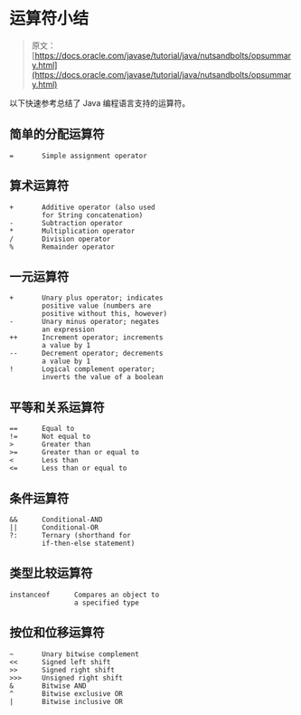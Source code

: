 # 运算符小结

> 原文： [https://docs.oracle.com/javase/tutorial/java/nutsandbolts/opsummary.html](https://docs.oracle.com/javase/tutorial/java/nutsandbolts/opsummary.html)

以下快速参考总结了 Java 编程语言支持的运算符。

## 简单的分配运算符

```
=       Simple assignment operator

```

## 算术运算符

```
+       Additive operator (also used
        for String concatenation)
-       Subtraction operator
*       Multiplication operator
/       Division operator
%       Remainder operator

```

## 一元运算符

```
+       Unary plus operator; indicates
        positive value (numbers are 
        positive without this, however)
-       Unary minus operator; negates
        an expression
++      Increment operator; increments
        a value by 1
--      Decrement operator; decrements
        a value by 1
!       Logical complement operator;
        inverts the value of a boolean

```

## 平等和关系运算符

```
==      Equal to
!=      Not equal to
>       Greater than
>=      Greater than or equal to
<       Less than
<=      Less than or equal to

```

## 条件运算符

```
&&      Conditional-AND
||      Conditional-OR
?:      Ternary (shorthand for 
        if-then-else statement)

```

## 类型比较运算符

```
instanceof      Compares an object to 
                a specified type 

```

## 按位和位移运算符

```
~       Unary bitwise complement
<<      Signed left shift
>>      Signed right shift
>>>     Unsigned right shift
&       Bitwise AND
^       Bitwise exclusive OR
|       Bitwise inclusive OR

```